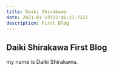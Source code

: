 ```yaml
---
title: Daiki Shirakawa
date: 2021-01-23T12:46:27.722Z
description: First Blog
---
```

## Daiki Shirakawa First Blog

my name is Daiki Shirakawa.